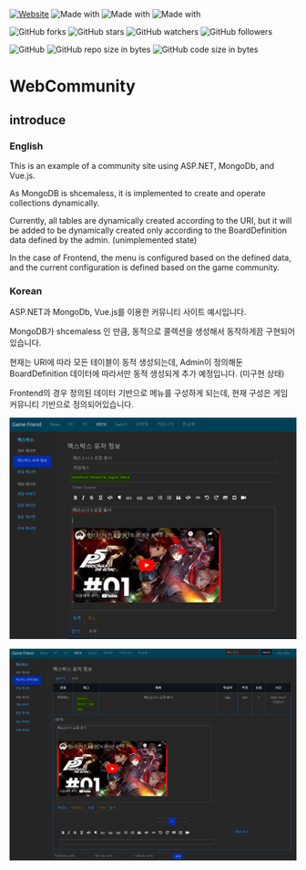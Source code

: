 [![Website](https://img.shields.io/website-up-down-green-red/http/shields.io.svg?label=elky-essay)](https://elky84.github.io)
![Made with](https://img.shields.io/badge/made%20with-.NET7-brightgreen.svg)
![Made with](https://img.shields.io/badge/made%20with-JavaScript-blue.svg)
![Made with](https://img.shields.io/badge/made%20with-MongoDB-red.svg)


![GitHub forks](https://img.shields.io/github/forks/elky84/WebCommunity.svg?style=social&label=Fork)
![GitHub stars](https://img.shields.io/github/stars/elky84/WebCommunity.svg?style=social&label=Stars)
![GitHub watchers](https://img.shields.io/github/watchers/elky84/WebCommunity.svg?style=social&label=Watch)
![GitHub followers](https://img.shields.io/github/followers/elky84.svg?style=social&label=Follow)

![GitHub](https://img.shields.io/github/license/mashape/apistatus.svg)
![GitHub repo size in bytes](https://img.shields.io/github/repo-size/elky84/WebCommunity.svg)
![GitHub code size in bytes](https://img.shields.io/github/languages/code-size/elky84/WebCommunity.svg)

# WebCommunity

## introduce

### English

This is an example of a community site using ASP.NET, MongoDb, and Vue.js.

As MongoDB is shcemaless, it is implemented to create and operate collections dynamically.

Currently, all tables are dynamically created according to the URI, but it will be added to be dynamically created only according to the BoardDefinition data defined by the admin. (unimplemented state)

In the case of Frontend, the menu is configured based on the defined data, and the current configuration is defined based on the game community. 

### Korean

ASP.NET과 MongoDb, Vue.js를 이용한 커뮤니티 사이트 예시입니다.

MongoDB가 shcemaless 인 만큼, 동적으로 콜렉션을 생성해서 동작하게끔 구현되어있습니다.

현재는 URI에 따라 모든 테이블이 동적 생성되는데, Admin이 정의해둔 BoardDefinition 데이터에 따라서만 동적 생성되게 추가 예정입니다. (미구현 상태)

Frontend의 경우 정의된 데이터 기반으로 메뉴를 구성하게 되는데, 현재 구성은 게임 커뮤니티 기반으로 정의되어있습니다.

![write](write.png)

![list](list.png)
